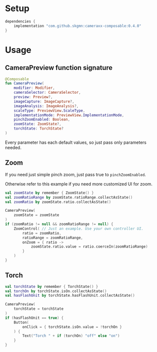 # Setup

```gradle
dependencies {
    implementation "com.github.skgmn:cameraxx-composable:0.4.0"
}
```

# Usage

## CameraPreview function signature

```kotlin
@Composable
fun CameraPreview(
    modifier: Modifier,
    cameraSelector: CameraSelector,
    preview: Preview?,
    imageCapture: ImageCapture?,
    imageAnalysis: ImageAnalysis?,
    scaleType: PreviewView.ScaleType,
    implementationMode: PreviewView.ImplementationMode,
    pinchZoomEnabled: Boolean,
    zoomState: ZoomState?,
    torchState: TorchState?
)
```

Every parameter has each default values, so just pass only parameters needed.

## Zoom

If you need just simple pinch zoom, just pass true to `pinchZoomEnabled`.

Otherwise refer to this example if you need more customized UI for zoom.

```kotlin
val zoomState by remember { ZoomState() }
val zoomRatioRange by zoomState.ratioRange.collectAsState()
val zoomRatio by zoomState.ratio.collectAsState()

CameraPreview(
    zoomState = zoomState
)
if (zoomRatio != null && zoomRatioRange != null) {
    ZoomControl( // Just an example. Use your own controller UI.
        ratio = zoomRatio,
        ratioRange = zoomRatioRange,
        onZoom = { ratio ->
            zoomState.ratio.value = ratio.coerceIn(zoomRatioRange)
        }
    )
}
```

## Torch

```kotlin
val torchState by remember { TorchState() }
val torchOn by torchState.isOn.collectAsState()
val hasFlashUnit by torchState.hasFlashUnit.collectAsState()

CameraPreview(
    torchState = torchState
)
if (hasFlashUnit == true) {
    Button(
        onClick = { torchState.isOn.value = !torchOn }
    ) {
        Text("Torch " + if (torchOn) "off" else "on")
    }
}
```
